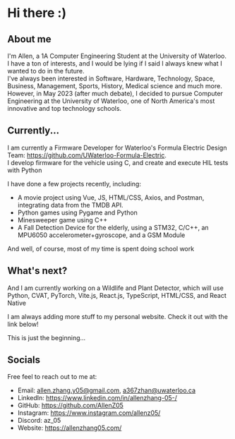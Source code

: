 # Hi there :)

## About me 
I'm Allen, a 1A Computer Engineering Student at the University of Waterloo. <br>
I have a ton of interests, and I would be lying if I said I always knew what I wanted to do in the future. <br>
I've always been interested in Software, Hardware, Technology, Space, Business, Management, Sports, History, Medical science and much more. <br>
However, in May 2023 (after much debate), I decided to pursue Computer Engineering at the University of Waterloo, one of North America's most innovative and top technology schools. <br>

## Currently... 
I am currently a Firmware Developer for Waterloo's Formula Electric Design Team: https://github.com/UWaterloo-Formula-Electric. <br>
I develop firmware for the vehicle using C, and create and execute HIL tests with Python

I have done a few projects recently, including: 
- A movie project using Vue, JS, HTML/CSS, Axios, and Postman, integrating data from the TMDB API. 
- Python games using Pygame and Python 
- Minesweeper game using C++
- A Fall Detection Device for the elderly, using a STM32, C/C++, an MPU6050 accelerometer+gyroscope, and a GSM Module 

And well, of course, most of my time is spent doing school work

## What's next?
And I am currently working on a Wildlife and Plant Detector, which will use Python, CVAT, PyTorch, Vite.js, React.js, TypeScript, HTML/CSS, and React Native <br>

I am always adding more stuff to my personal website. Check it out with the link below!

This is just the beginning...

## Socials
Free feel to reach out to me at:
- Email: allen.zhang.y05@gmail.com, a367zhan@uwaterloo.ca
- LinkedIn: https://www.linkedin.com/in/allenzhang-05-/
- GitHub: https://github.com/AllenZ05
- Instagram: https://www.instagram.com/allenz05/
- Discord: az_05
- Website: https://allenzhang05.com/
